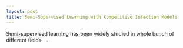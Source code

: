 ```yaml
---
layout: post
title: Semi-Supervised Learning with Competitive Infection Models
---
```

Semi-supervised learning has been widely studied in whole bunch of different fields <img src="https://rawgit.com/dadashkarimi/dadashkarimi/svgs/svgs/8cda31ed38c6d59d14ebefa440099572.svg?invert_in_darkmode" align=middle width=9.945705pt height=14.10255pt/>. 

